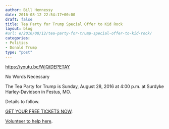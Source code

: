 ```yaml
---
author: Bill Hennessy
date: 2016-08-12 22:54:17+00:00
draft: false
title: Tea Party for Trump Special Offer to Kid Rock
layout: blog
#url: e/2016/08/12/tea-party-for-trump-special-offer-to-kid-rock/
categories:
- Politics
- Donald Trump
type: "post"
---
```


https://youtu.be/WjQtDEPETAY

No Words Necessary

The Tea Party for Trump is Sunday, August 28, 2016 at 4:00 p.m. at Surdyke Harley-Davidson in Festus, MO.

Details to follow.

[GET YOUR FREE TICKETS NOW](https://www.eventbrite.com/e/tea-party-for-trump-rally-tickets-2832864173?utm-medium=discovery&utm-campaign=social&utm-content=attendeeshare&aff=escb&utm-source=cp&utm-term=listing).

[Volunteer to help here](https://hennessysview.com/2016/08/11/mark-calendars-tea-party-for-trump-august-28-400-p-m/).
